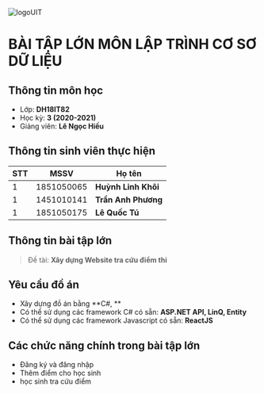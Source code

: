 ![logoUIT](http://ou.edu.vn/wp-content/uploads/2018/08/LOGO-TRUONGV21-12-2018-01-300x300.png)

# BÀI TẬP LỚN MÔN LẬP TRÌNH CƠ SƠ DỮ LIỆU
## Thông tin môn học
- Lớp: **DH18IT82**
- Học kỳ: **3 (2020-2021)**
- Giảng viên: **Lê Ngọc Hiếu**
## Thông tin sinh viên thực hiện

|STT|MSSV    |Họ tên      			   |
|---|--------|-------------------------|
|1  |1851050065 |**Huỳnh Linh Khôi** |
|1  |1451010141 |**Trần Anh Phương** |
|1  |1851050175 |**Lê Quốc Tú** |

## Thông tin bài tập lớn

>Đề tài: **Xây dựng Website tra cứu điểm thi**

## Yêu cầu đồ án

- Xây dựng đồ án bằng **C#, **
- Có thể sử dụng các framework C# có sẵn: **ASP.NET API, LinQ, Entity**
- Có thể sử dụng các framework Javascript có sẵn: **ReactJS**


## Các chức năng chính trong bài tập lớn
- Đăng ký và đăng nhập
- Thêm điểm cho học sinh
- học sinh tra cứu điểm


